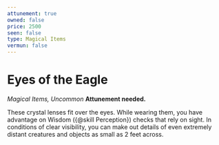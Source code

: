 ```yaml
---
attunement: true
owned: false
price: 2500
seen: false
type: Magical Items
vermun: false
---
```

# Eyes of the Eagle

*Magical Items, Uncommon* **Attunement needed.**

These crystal lenses fit over the eyes. While wearing them, you have advantage on Wisdom ({@skill Perception}) checks that rely on sight. In conditions of clear visibility, you can make out details of even extremely distant creatures and objects as small as 2 feet across.